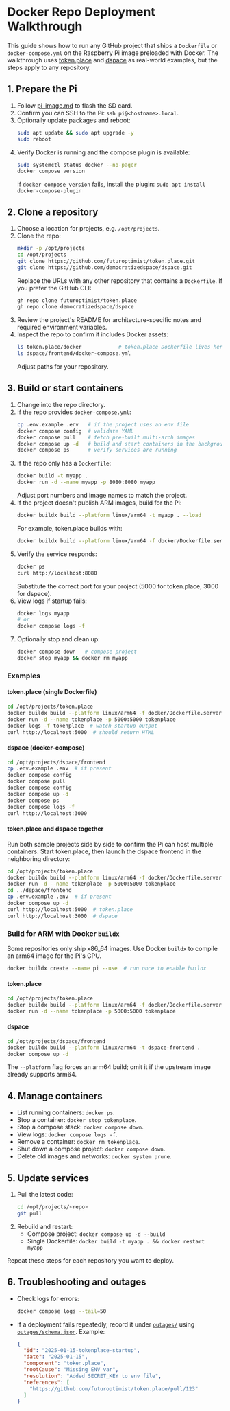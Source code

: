 # Docker Repo Deployment Walkthrough

This guide shows how to run any GitHub project that ships a `Dockerfile` or
`docker-compose.yml` on the Raspberry Pi image preloaded with Docker. The
walkthrough uses [token.place](https://github.com/futuroptimist/token.place)
and [dspace](https://github.com/democratizedspace/dspace) as real-world
examples, but the steps apply to any repository.

## 1. Prepare the Pi
1. Follow [pi_image.md](pi_image.md) to flash the SD card.
2. Confirm you can SSH to the Pi: `ssh pi@<hostname>.local`.
3. Optionally update packages and reboot:
   ```sh
   sudo apt update && sudo apt upgrade -y
   sudo reboot
   ```
4. Verify Docker is running and the compose plugin is available:
   ```sh
   sudo systemctl status docker --no-pager
   docker compose version
   ```
   If `docker compose version` fails, install the plugin:
   `sudo apt install docker-compose-plugin`

## 2. Clone a repository
1. Choose a location for projects, e.g. `/opt/projects`.
2. Clone the repo:
   ```sh
   mkdir -p /opt/projects
   cd /opt/projects
   git clone https://github.com/futuroptimist/token.place.git
   git clone https://github.com/democratizedspace/dspace.git
   ```
   Replace the URLs with any other repository that contains a `Dockerfile`.
   If you prefer the GitHub CLI:
   ```sh
   gh repo clone futuroptimist/token.place
   gh repo clone democratizedspace/dspace
   ```
3. Review the project's README for architecture-specific notes and required
   environment variables.
4. Inspect the repo to confirm it includes Docker assets:
   ```sh
   ls token.place/docker            # token.place Dockerfile lives here
   ls dspace/frontend/docker-compose.yml
   ```
   Adjust paths for your repository.

## 3. Build or start containers
1. Change into the repo directory.
2. If the repo provides `docker-compose.yml`:
   ```sh
   cp .env.example .env   # if the project uses an env file
   docker compose config  # validate YAML
   docker compose pull    # fetch pre-built multi-arch images
   docker compose up -d   # build and start containers in the background
   docker compose ps      # verify services are running
   ```
3. If the repo only has a `Dockerfile`:
   ```sh
   docker build -t myapp .
   docker run -d --name myapp -p 8080:8080 myapp
   ```
   Adjust port numbers and image names to match the project.
4. If the project doesn't publish ARM images, build for the Pi:
   ```sh
   docker buildx build --platform linux/arm64 -t myapp . --load
   ```
   For example, token.place builds with:
   ```sh
   docker buildx build --platform linux/arm64 -f docker/Dockerfile.server -t tokenplace . --load
   ```
5. Verify the service responds:
   ```sh
   docker ps
   curl http://localhost:8080
   ```
   Substitute the correct port for your project (5000 for token.place,
   3000 for dspace).
6. View logs if startup fails:
   ```sh
   docker logs myapp
   # or
   docker compose logs -f
   ```
7. Optionally stop and clean up:
   ```sh
   docker compose down   # compose project
   docker stop myapp && docker rm myapp
   ```

### Examples

#### token.place (single Dockerfile)

```sh
cd /opt/projects/token.place
docker buildx build --platform linux/arm64 -f docker/Dockerfile.server -t tokenplace . --load
docker run -d --name tokenplace -p 5000:5000 tokenplace
docker logs -f tokenplace  # watch startup output
curl http://localhost:5000  # should return HTML
```

#### dspace (docker-compose)

```sh
cd /opt/projects/dspace/frontend
cp .env.example .env  # if present
docker compose config
docker compose pull
docker compose config
docker compose up -d
docker compose ps
docker compose logs -f
curl http://localhost:3000
```

#### token.place and dspace together

Run both sample projects side by side to confirm the Pi can host multiple
containers. Start token.place, then launch the dspace frontend in the
neighboring directory:

```sh
cd /opt/projects/token.place
docker buildx build --platform linux/arm64 -f docker/Dockerfile.server -t tokenplace . --load
docker run -d --name tokenplace -p 5000:5000 tokenplace
cd ../dspace/frontend
cp .env.example .env  # if present
docker compose up -d
curl http://localhost:5000  # token.place
curl http://localhost:3000  # dspace
```

### Build for ARM with Docker `buildx`

Some repositories only ship x86_64 images. Use Docker `buildx` to compile an arm64
image for the Pi's CPU.

```sh
docker buildx create --name pi --use  # run once to enable buildx
```

#### token.place

```sh
cd /opt/projects/token.place
docker buildx build --platform linux/arm64 -f docker/Dockerfile.server -t tokenplace .
docker run -d --name tokenplace -p 5000:5000 tokenplace
```

#### dspace

```sh
cd /opt/projects/dspace/frontend
docker buildx build --platform linux/arm64 -t dspace-frontend .
docker compose up -d
```

The `--platform` flag forces an arm64 build; omit it if the upstream image
already supports arm64.

## 4. Manage containers
- List running containers: `docker ps`.
- Stop a container: `docker stop tokenplace`.
- Stop a compose stack: `docker compose down`.
- View logs: `docker compose logs -f`.
- Remove a container: `docker rm tokenplace`.
- Shut down a compose project: `docker compose down`.
- Delete old images and networks: `docker system prune`.

## 5. Update services
1. Pull the latest code:
   ```sh
   cd /opt/projects/<repo>
   git pull
   ```
2. Rebuild and restart:
   - Compose project: `docker compose up -d --build`
   - Single Dockerfile: `docker build -t myapp . && docker restart myapp`

Repeat these steps for each repository you want to deploy.

## 6. Troubleshooting and outages
- Check logs for errors:
  ```sh
  docker compose logs --tail=50
  ```
- If a deployment fails repeatedly, record it under
  [`outages/`](../outages/README.md) using
  [`outages/schema.json`](../outages/schema.json). Example:
  ```json
  {
    "id": "2025-01-15-tokenplace-startup",
    "date": "2025-01-15",
    "component": "token.place",
    "rootCause": "Missing ENV var",
    "resolution": "Added SECRET_KEY to env file",
    "references": [
      "https://github.com/futuroptimist/token.place/pull/123"
    ]
  }
  ```
